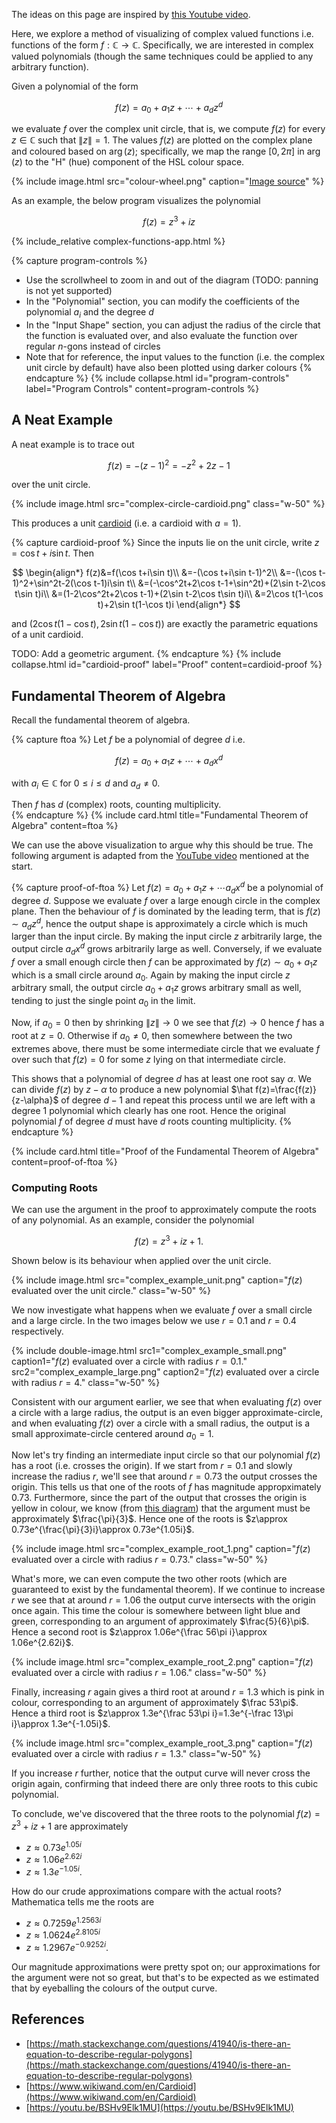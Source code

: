 ---
---

The ideas on this page are inspired by [this Youtube video](https://youtu.be/BSHv9Elk1MU).

Here, we explore a method of visualizing of complex valued functions i.e. functions of the form $f:\mathbb C\to\mathbb C$.
Specifically, we are interested in complex valued polynomials (though the same techniques could be applied to any arbitrary function).

Given a polynomial of the form

$$f(z)=a_0+a_1z+\cdots+a_dz^d$$

we evaluate $f$ over the complex unit circle, that is, we compute $f(z)$ for every $z\in\mathbb C$ such that $\|z\|=1$. The values $f(z)$ are plotted on the complex plane and coloured based on $\arg(z)$; specifically, we map the range $[0,2\pi]$ in $\arg(z)$ to the "H" (hue) component of the HSL colour space. 	

{% include image.html src="colour-wheel.png" caption="[Image source](https://www.newsshooter.com/2018/07/30/fiilex-matrix-ii-rgbw-hands-review/hue-color-wheel-by-degree/)" %}

As an example, the below program visualizes the polynomial 

$$
f(z)=z^3+iz
$$

{% include_relative complex-functions-app.html %}

{% capture program-controls %}
- Use the scrollwheel to zoom in and out of the diagram (TODO: panning is not yet supported)
- In the "Polynomial" section, you can modify the coefficients of the polynomial $a_i$ and the degree $d$
- In the "Input Shape" section, you can adjust the radius of the circle that the function is evaluated over, and also evaluate the function over regular $n$-gons instead of circles
- Note that for reference, the input values to the function (i.e. the complex unit circle by default) have also been plotted using darker colours
{% endcapture %}
{% include collapse.html id="program-controls" label="Program Controls" content=program-controls %}

## A Neat Example

A neat example is to trace out 

$$
f(z)=-(z-1)^2=-z^2+2z-1
$$

over the unit circle. 

{% include image.html src="complex-circle-cardioid.png" class="w-50" %}

This produces a unit [cardioid](https://www.wikiwand.com/en/Cardioid) (i.e. a cardioid with $a=1$).

{% capture cardioid-proof %}
Since the inputs lie on the unit circle, write $z=\cos t+i\sin t$. Then

$$
\begin{align*}
f(z)&=f(\cos t+i\sin t)\\
&=-(\cos t+i\sin t-1)^2\\
&=-(\cos t-1)^2+\sin^2t-2(\cos t-1)i\sin t\\
&=(-\cos^2t+2\cos t-1+\sin^2t)+(2\sin t-2\cos t\sin t)i\\
&=(1-2\cos^2t+2\cos t-1)+(2\sin t-2\cos t\sin t)i\\
&=2\cos t(1-\cos t)+2\sin t(1-\cos t)i
\end{align*}
$$

and $(2\cos t(1-\cos t),2\sin t(1-\cos t))$ are exactly the parametric equations of a unit cardioid.

TODO: Add a geometric argument.
{% endcapture %}
{% include collapse.html id="cardioid-proof" label="Proof" content=cardioid-proof %}

## Fundamental Theorem of Algebra

Recall the fundamental theorem of algebra.

{% capture ftoa %}
Let $f$ be a polynomial of degree $d$ i.e.

$$
f(z)=a_0+a_1z+\cdots+a_dx^d
$$

with $a_i\in\mathbb C$ for $0\leq i\leq d$ and $a_d\neq 0$.

Then $f$ has $d$ (complex) roots, counting multiplicity.	
{% endcapture %}
{% include card.html title="Fundamental Theorem of Algebra" content=ftoa %}

We can use the above visualization to argue why this should be true. The following argument is adapted from the <a href="https://youtu.be/BSHv9Elk1MU">YouTube video</a> mentioned at the start.

{% capture proof-of-ftoa %}
Let $f(z)=a_0+a_1z+\cdots a_dx^d$ be a polynomial of degree $d$. Suppose we evaluate $f$ over a large enough circle in the complex plane. Then the behaviour of $f$ is dominated by the leading term, that is $f(z)\sim a_dz^d$, hence the output shape is approximately a circle which is much larger than the input circle. By making the input circle $z$ arbitrarily large, the output circle $a_dx^d$ grows arbitrarily large as well. Conversely, if we evaluate $f$ over a small enough circle then $f$ can be approximated by $f(z)\sim a_0+a_1z$ which is a small circle around $a_0$. Again by making the input circle $z$ arbitrary small, the output circle $a_0+a_1z$ grows arbitrary small as well, tending to just the single point $a_0$ in the limit. 

Now, if $a_0=0$ then by shrinking $\|z\|\to 0$ we see that $f(z)\to 0$ hence $f$ has a root at $z=0$. Otherwise if $a_0\neq 0$, then somewhere between the two extremes above, there must be some intermediate circle that we evaluate $f$ over such that $f(z)=0$ for some $z$ lying on that intermediate circle.

This shows that a polynomial of degree $d$ has at least one root say $\alpha$. We can divide $f(z)$ by $z-\alpha$ to produce a new polynomial $\hat f(z)=\frac{f(z)}{z-\alpha}$ of degree $d-1$ and repeat this process until we are left with a degree 1 polynomial which clearly has one root. Hence the original polynomial $f$ of degree $d$ must have $d$ roots counting multiplicity.
{% endcapture %}

{% include card.html title="Proof of the Fundamental Theorem of Algebra" content=proof-of-ftoa %}

### Computing Roots

We can use the argument in the proof to approximately compute the roots of any polynomial. As an example, consider the polynomial

$$
f(z)=z^3+iz+1.
$$

Shown below is its behaviour when applied over the unit circle.

{% include image.html src="complex_example_unit.png" caption="$f(z)$ evaluated over the unit circle." class="w-50" %}

We now investigate what happens when we evaluate $f$ over a small circle and a large circle. In the two images below we use $r=0.1$ and $r=0.4$ respectively.

{% include double-image.html src1="complex_example_small.png" caption1="$f(z)$ evaluated over a circle with radius $r=0.1$." src2="complex_example_large.png" caption2="$f(z)$ evaluated over a circle with radius $r=4$." class="w-50" %}

Consistent with our argument earlier, we see that when evaluating $f(z)$ over a circle with a large radius, the output is an even bigger approximate-circle, and when evaluating $f(z)$ over a circle with a small radius, the output is a small approximate-circle centered around $a_0=1$.

Now let's try finding an intermediate input circle so that our polynomial $f(z)$ has a root (i.e. crosses the origin). If we start from $r=0.1$ and slowly increase the radius $r$, we'll see that around $r=0.73$ the output crosses the origin. This tells us that one of the roots of $f$ has magnitude appropximately $0.73$. Furthermore, since the part of the output that crosses the origin is yellow in colour, we know (from <a href="#colour wheel">this diagram</a>) that the argument must be approximately $\frac{\pi}{3}$. Hence one of the roots is $z\approx 0.73e^{\frac{\pi}{3}i}\approx 0.73e^{1.05i}$.

{% include image.html src="complex_example_root_1.png" caption="$f(z)$ evaluated over a circle with radius $r=0.73$." class="w-50" %}

What's more, we can even compute the two other roots (which are guaranteed to exist by the fundamental theorem). If we continue to increase $r$ we see that at around $r=1.06$ the output curve intersects with the origin once again. This time the colour is somewhere between light blue and green, corresponding to an argument of approximately $\frac{5}{6}\pi$. Hence a second root is $z\approx 1.06e^{\frac 56\pi i}\approx 1.06e^{2.62i}$.

{% include image.html src="complex_example_root_2.png" caption="$f(z)$ evaluated over a circle with radius $r=1.06$." class="w-50" %}

Finally, increasing $r$ again gives a third root at around $r=1.3$ which is pink in colour, corresponding to an argument of approximately $\frac 53\pi$. Hence a third root is $z\approx 1.3e^{\frac 53\pi i}=1.3e^{-\frac 13\pi i}\approx 1.3e^{-1.05i}$.

{% include image.html src="complex_example_root_3.png" caption="$f(z)$ evaluated over a circle with radius $r=1.3$." class="w-50" %}

If you increase $r$ further, notice that the output curve will never cross the origin again, confirming that indeed there are only three roots to this cubic polynomial.

To conclude, we've discovered that the three roots to the polynomial $f(z)=z^3+iz+1$ are approximately

- $z\approx 0.73e^{1.05i}$	
- $z\approx 1.06e^{2.62 i}$
- $z\approx 1.3e^{-1.05 i}$.

How do our crude approximations compare with the actual roots? Mathematica tells me the roots are

- $z\approx 0.7259e^{1.2563i}$
- $z\approx 1.0624e^{2.8105i}$
- $z\approx 1.2967e^{-0.9252i}$.

Our magnitude approximations were pretty spot on; our approximations for the argument were not so great, but that's to be expected as we estimated that by eyeballing the colours of the output curve.

## References

- [https://math.stackexchange.com/questions/41940/is-there-an-equation-to-describe-regular-polygons](https://math.stackexchange.com/questions/41940/is-there-an-equation-to-describe-regular-polygons)
- [https://www.wikiwand.com/en/Cardioid](https://www.wikiwand.com/en/Cardioid)
- [https://youtu.be/BSHv9Elk1MU](https://youtu.be/BSHv9Elk1MU)